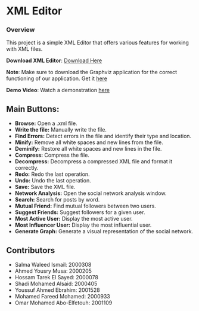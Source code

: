 # XML Editor

### Overview
This project is a simple XML Editor that offers various features for working with XML files.

**Download XML Editor**: [Download Here](https://drive.google.com/drive/u/0/folders/1jKiG87C7neV_-lWUrRxDB6pcrub1-WXN)

**Note**: Make sure to download the Graphviz application for the correct functioning of our application. Get it [here](https://graphviz.org/download/)

**Demo Video**: Watch a demonstration [here](https://drive.google.com/file/d/1p_12MTrwVfX3jYEudMHkl0bQJtN98J3Y/view)

## Main Buttons:
- **Browse:** Open a .xml file.
- **Write the file:** Manually write the file.
- **Find Errors:** Detect errors in the file and identify their type and location.
- **Minify:** Remove all white spaces and new lines from the file.
- **Deminify:** Restore all white spaces and new lines in the file.
- **Compress:** Compress the file.
- **Decompress:** Decompress a compressed XML file and format it correctly.
- **Redo:** Redo the last operation.
- **Undo:** Undo the last operation.
- **Save:** Save the XML file.
- **Network Analysis:** Open the social network analysis window.
- **Search:** Search for posts by word.
- **Mutual Friend:** Find mutual followers between two users.
- **Suggest Friends:** Suggest followers for a given user.
- **Most Active User:** Display the most active user.
- **Most Influencer User:** Display the most influential user.
- **Generate Graph:** Generate a visual representation of the social network.

## Contributors
- Salma Waleed Ismail: 2000308
- Ahmed Yousry Musa: 2000205
- Hossam Tarek El Sayed: 2000078
- Shadi Mohamed Alsaid: 2000405
- Youssuf Ahmed Ebrahim: 2001528
- Mohamed Fareed Mohamed: 2000933
- Omar Mohamed Abo-Elfetouh: 2001109
